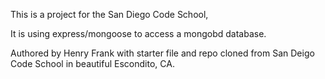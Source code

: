 This is a project for the San Diego Code School, 

It is using express/mongoose to access a mongobd database.

Authored by Henry Frank with starter file and repo cloned from San Deigo Code School in beautiful Escondito, CA. 